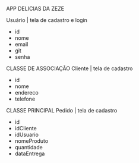 APP DELICIAS DA ZEZE

Usuário | tela de cadastro e login
- id
- nome
- email
- git
- senha


CLASSE DE ASSOCIAÇÃO
Cliente | tela de cadastro
- id
- nome 
- endereco
- telefone


CLASSE PRINCIPAL
Pedido | tela de cadastro
- id
- idCliente
- idUsuario
- nomeProduto
- quantidade
- dataEntrega 